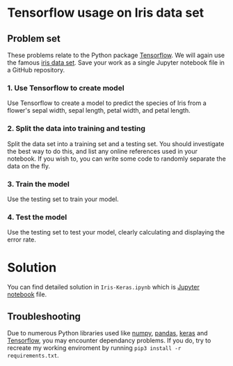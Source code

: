 # Tensorflow usage on Iris data set

## Problem set
These problems relate to the Python package [Tensorflow](https://www.tensorflow.org/).
We will again use the famous [iris data set](https://en.wikipedia.org/wiki/Iris_flower_data_set).
Save your work as a single Jupyter notebook file in a GitHub repository.
### 1. Use Tensorflow to create model
Use Tensorflow to create a model to predict the species of Iris from a flower's sepal width, sepal length, petal width, and petal length.


### 2. Split the data into training and testing
Split the data set into a training set and a testing set.
You should investigate the best way to do this, and list any online references used in your notebook.
If you wish to, you can write some code to randomly separate the data on the fly.


### 3. Train the model
Use the testing set to train your model.


### 4. Test the model
Use the testing set to test your model, clearly calculating and displaying the error rate.

# Solution
You can find detailed solution in `Iris-Keras.ipynb` which is [Jupyter notebook](https://jupyter.org/) file.

## Troubleshooting

Due to numerous Python libraries used like [numpy](http://www.numpy.org/), [pandas](http://pandas.pydata.org/), [keras](https://keras.io/) and [Tensorflow](https://www.tensorflow.org/), you may encounter dependancy problems. If you do, try to recreate my working enviroment by running `pip3 install -r requirements.txt`.